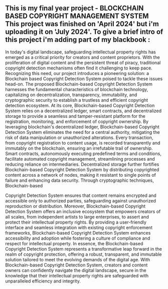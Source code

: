 This is my final year project - BLOCKCHAIN BASED COPYRIGHT MANAGEMENT SYSTEM
This project was finished on 'April 2024' but i'm uploading it on 'July 2024'.
To give a brief intro of this project i'm adding part of my blackbook :
-------------------- 
In today's digital landscape, safeguarding intellectual property rights has emerged as a critical 
priority for creators and content proprietors. With the proliferation of digital content and the 
persistent threat of piracy, traditional copyright detection mechanisms often find it challenging to 
keep pace. Recognizing this need, our project introduces a pioneering solution: a Blockchain
based Copyright Detection System poised to tackle these issues head-on. 
The proposed Blockchain-based Copyright Detection System harnesses the fundamental 
characteristics of blockchain technology, capitalizing on decentralization, transparency, 
immutability, and cryptographic security to establish a trustless and efficient copyright detection 
ecosystem. At its core, Blockchain-based Copyright Detection System relies on a decentralized 
ledger, smart contracts, and decentralized storage to provide a seamless and tamper-resistant 
platform for the registration, monitoring, and enforcement of copyright ownership. 
By leveraging blockchain's decentralized ledger, Blockchain-based Copyright Detection System 
eliminates the need for a central authority, mitigating the risk of data manipulation or 
unauthorized alterations. Every transaction, from copyright registration to content usage, is 
recorded transparently and immutably on the blockchain, ensuring an irrefutable trail of 
ownership. Smart contracts, autonomously executing predefined terms and conditions, facilitate 
automated copyright management, streamlining processes and reducing reliance on 
intermediaries. 
Decentralized storage further fortifies Blockchain-based Copyright Detection System by 
distributing copyrighted content across a network of nodes, making it resistant to single points of 
failure and enhancing data security. Through cryptographic techniques, Blockchain-based 

Copyright Detection System ensures that content remains encrypted and accessible only to 
authorized parties, safeguarding against unauthorized reproduction or distribution. 
Moreover, Blockchain-based Copyright Detection System offers an inclusive ecosystem that 
empowers creators of all scales, from independent artists to large enterprises, to assert and 
protect their intellectual property rights. By providing a user-friendly interface and seamless 
integration with existing copyright enforcement frameworks, Blockchain-based Copyright 
Detection System enhances accessibility and adoption while fostering a culture of compliance 
and respect for intellectual property. 
In essence, the Blockchain-based Copyright Detection System represents a transformative leap 
forward in the realm of copyright protection, offering a robust, transparent, and immutable 
solution tailored to meet the evolving demands of the digital age. With Blockchain-based 
Copyright Detection System, creators and content owners can confidently navigate the digital 
landscape, secure in the knowledge that their intellectual property rights are safeguarded with 
unparalleled efficiency and integrity.
